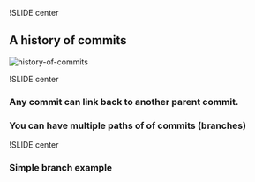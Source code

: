 !SLIDE center

## A history of commits

![history-of-commits](history-of-commits)

!SLIDE center

### Any commit can link back to another parent commit.
### You can have multiple paths of of commits (branches)

!SLIDE center

### Simple branch example


